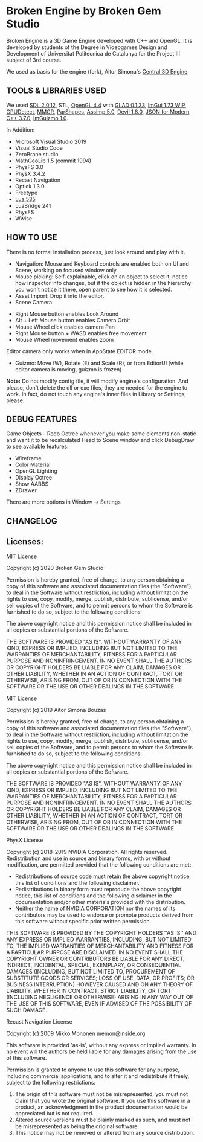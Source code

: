 # Broken Engine by Broken Gem Studio
Broken Engine is a 3D Game Engine developed with C++ and OpenGL. It is developed by students of the Degree in Videogames Design and Development of Universitat Politecnica de Catalunya for the Project III subject of 3rd course.

We used as basis for the engine (fork), Aitor Simona's [Central 3D Engine](https://github.com/AitorSimona/CENTRAL-3D).

## TOOLS & LIBRARIES USED

We used [SDL 2.0.12](https://www.libsdl.org/), STL, [OpenGL 4.4](https://www.opengl.org/) with [GLAD 0.1.33](https://glad.dav1d.de/), [ImGui 1.73 WIP](https://github.com/ocornut/imgui), [GPUDetect](https://github.com/GameTechDev/gpudetect), [MMGR](https://www.flipcode.com/archives/Presenting_A_Memory_Manager.shtml), [ParShapes](https://prideout.net/shapes), [Assimp 5.0](http://www.assimp.org/), [Devil 1.8.0](http://openil.sourceforge.net/), [JSON for Modern C++ 3.7.0](https://nlohmann.github.io/json/), [ImGuizmo 1.0](https://github.com/CedricGuillemet/ImGuizmo).

In Addition:

- Microsoft Visual Studio 2019 
- Visual Studio Code
- ZeroBrane studio
- MathGeoLib 1.5 (commit 1994)
- PhysFS 3.0
- PhysX 3.4.2 
- Recast Navigation
- Optick 1.3.0
- Freetype
- [Lua 535](https://www.lua.org/)
- LuaBridge 241
- PhysFS
- Wwise


## HOW TO USE
There is no formal installation process, just look around and play with it.

* Navigation: Mouse and Keyboard controls are enabled both on UI and Scene, working on focused window only.
* Mouse picking: Self-explainable, click on an object to select it, notice how inspector info changes, but if the object is hidden
in the hierarchy you won't notice it there, open parent to see how it is selected.
* Asset Import: Drop it into the editor.
* Scene Camera:
- Right Mouse button enables Look Around
- Alt + Left Mouse button enables Camera Orbit
- Mouse Wheel click enables camera Pan
- Right Mouse button + WASD enables free movement
- Mouse Wheel movement enables zoom

Editor camera only works when in AppState EDITOR mode.

* Guizmo: Move (W), Rotate (E) and Scale (R), or from EditorUI (while editor camera is moving, guizmo is frozen)

**Note:** Do not modify config file, it will modify engine's configuration. And please, don't delete the dll or exe files, they are needed for the engine to work. In fact, do not touch any engine's inner files in Library or Settings, please.

## DEBUG FEATURES
Game Objects - Redo Octree whenever you make some elements non-static and want it to be recalculated
Head to Scene window and click DebugDraw to see available features: 

- Wireframe
- Color Material
- OpenGL Lighting
- Display Octree
- Show AABBS
- ZDrawer

There are more options in Window -> Settings

## CHANGELOG


## Licenses:

MIT License

Copyright (c) 2020 Broken Gem Studio 

Permission is hereby granted, free of charge, to any person obtaining a copy
of this software and associated documentation files (the "Software"), to deal
in the Software without restriction, including without limitation the rights
to use, copy, modify, merge, publish, distribute, sublicense, and/or sell
copies of the Software, and to permit persons to whom the Software is
furnished to do so, subject to the following conditions:

The above copyright notice and this permission notice shall be included in all
copies or substantial portions of the Software.

THE SOFTWARE IS PROVIDED "AS IS", WITHOUT WARRANTY OF ANY KIND, EXPRESS OR
IMPLIED, INCLUDING BUT NOT LIMITED TO THE WARRANTIES OF MERCHANTABILITY,
FITNESS FOR A PARTICULAR PURPOSE AND NONINFRINGEMENT. IN NO EVENT SHALL THE
AUTHORS OR COPYRIGHT HOLDERS BE LIABLE FOR ANY CLAIM, DAMAGES OR OTHER
LIABILITY, WHETHER IN AN ACTION OF CONTRACT, TORT OR OTHERWISE, ARISING FROM,
OUT OF OR IN CONNECTION WITH THE SOFTWARE OR THE USE OR OTHER DEALINGS IN THE
SOFTWARE.

MIT License

Copyright (c) 2019 Aitor Simona Bouzas

Permission is hereby granted, free of charge, to any person obtaining a copy
of this software and associated documentation files (the "Software"), to deal
in the Software without restriction, including without limitation the rights
to use, copy, modify, merge, publish, distribute, sublicense, and/or sell
copies of the Software, and to permit persons to whom the Software is
furnished to do so, subject to the following conditions:

The above copyright notice and this permission notice shall be included in all
copies or substantial portions of the Software.

THE SOFTWARE IS PROVIDED "AS IS", WITHOUT WARRANTY OF ANY KIND, EXPRESS OR
IMPLIED, INCLUDING BUT NOT LIMITED TO THE WARRANTIES OF MERCHANTABILITY,
FITNESS FOR A PARTICULAR PURPOSE AND NONINFRINGEMENT. IN NO EVENT SHALL THE
AUTHORS OR COPYRIGHT HOLDERS BE LIABLE FOR ANY CLAIM, DAMAGES OR OTHER
LIABILITY, WHETHER IN AN ACTION OF CONTRACT, TORT OR OTHERWISE, ARISING FROM,
OUT OF OR IN CONNECTION WITH THE SOFTWARE OR THE USE OR OTHER DEALINGS IN THE
SOFTWARE.

PhysX License

Copyright (c) 2018-2019 NVIDIA Corporation. All rights reserved. Redistribution and 
use in source and binary forms, with or without modification, are permitted provided 
that the following conditions are met:

- Redistributions of source code must retain the above copyright notice, this list 
of conditions and the following disclaimer.
- Redistributions in binary form must reproduce the above copyright notice, this list
of conditions and the following disclaimer in the documentation and/or other materials 
provided with the distribution.
- Neither the name of NVIDIA CORPORATION nor the names of its contributors may be used 
to endorse or promote products derived from this software without specific prior written 
permission.

THIS SOFTWARE IS PROVIDED BY THE COPYRIGHT HOLDERS ''AS IS'' AND ANY EXPRESS OR IMPLIED 
WARRANTIES, INCLUDING, BUT NOT LIMITED TO, THE IMPLIED WARRANTIES OF MERCHANTABILITY AND 
FITNESS FOR A PARTICULAR PURPOSE ARE DISCLAIMED. IN NO EVENT SHALL THE COPYRIGHT OWNER 
OR CONTRIBUTORS BE LIABLE FOR ANY DIRECT, INDIRECT, INCIDENTAL, SPECIAL, EXEMPLARY, OR 
CONSEQUENTIAL DAMAGES (INCLUDING, BUT NOT LIMITED TO, PROCUREMENT OF SUBSTITUTE GOODS OR 
SERVICES; LOSS OF USE, DATA, OR PROFITS; OR BUSINESS INTERRUPTION) HOWEVER CAUSED AND ON 
ANY THEORY OF LIABILITY, WHETHER IN CONTRACT, STRICT LIABILITY, OR TORT (INCLUDING NEGLIGENCE 
OR OTHERWISE) ARISING IN ANY WAY OUT OF THE USE OF THIS SOFTWARE, EVEN IF ADVISED OF THE 
POSSIBILITY OF SUCH DAMAGE.

Recast Navigation License

Copyright (c) 2009 Mikko Mononen memon@inside.org

This software is provided 'as-is', without any express or implied
warranty.  In no event will the authors be held liable for any damages
arising from the use of this software.

Permission is granted to anyone to use this software for any purpose,
including commercial applications, and to alter it and redistribute it
freely, subject to the following restrictions:

1. The origin of this software must not be misrepresented; you must not
claim that you wrote the original software. If you use this software
in a product, an acknowledgment in the product documentation would be
appreciated but is not required.
2. Altered source versions must be plainly marked as such, and must not be
misrepresented as being the original software.
3. This notice may not be removed or altered from any source distribution.

